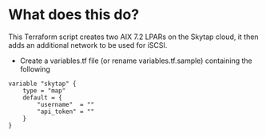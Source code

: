 # What does this do?
This Terraform script creates two AIX 7.2 LPARs on the Skytap cloud, it then adds an additional network to be used for iSCSI.

- Create a variables.tf file (or rename variables.tf.sample) containing the following
```
variable "skytap" {
	type = "map"
    default = {
        "username"  = ""
        "api_token" = ""
    }
}
```
